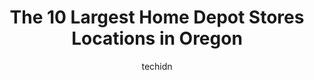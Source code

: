 ---
layout: ampstory
image: https://i0.wp.com/paketmu.com/wp-content/uploads/2023/06/the-home-depot-0-in-oregon-1686369174.jpeg?resize=640,853
author: techidn
featured: false
description: Explore the diverse Home Depot Store scene in Oregon, home to an incredible selection of 10 establishments catering to every taste. Whether youre in search of iconic favorites or undiscover
title: The 10 Largest Home Depot Stores Locations in Oregon
cover:
   title: The 10 Largest Home Depot Stores Locations in Oregon
   subtitle: RICKPATE
   background: https://paketmu.com/wp-content/uploads/2023/06/the-home-depot-0-in-oregon-1686369174.jpeg

pages: 
 - layout: thirds
   top: <h1>#1 The Home Depot</h1>
   bottom: "<p>Went in looking for a few random items. Much to my surprise I had some great customer service. My last trip there sent me elsewhere. I reluctantly returned today & am rea</p>"
   background: https://paketmu.com/wp-content/uploads/2023/06/the-home-depot-1-in-oregon-1686369175.jpeg
   backgroundblur: true
 - layout: thirds
   top: <h1>#2 The Home Depot</h1>
   bottom: "<p>Big store with lots of inventory, helpful staff. Many, MANY needs can be fulfilled under one roof with their lumber, building materials, hardware, plumbing 🪠, electric</p>"
   background: https://paketmu.com/wp-content/uploads/2023/06/the-home-depot-2-in-oregon-1686369176.jpeg
   cta:
      link: https://paketmu.com/the-10-largest-home-depot-stores-locations-in-oregon/
      text: The 10 Largest Home Depot Stores Locations in Oregon
 - layout: thirds
   top: <h1>#3 The Home Depot</h1>
   bottom: "<p>One star generous. 3 refrigerators.  Not one fit.  I went in 3 times in person with measurements and photos.  Still trying to get my money refunded.  Again after three ca</p>"
   background: https://paketmu.com/wp-content/uploads/2023/06/the-home-depot-3-in-oregon-1686369176.jpeg
   cta:
      link: https://paketmu.com/the-10-largest-home-depot-stores-locations-in-oregon/
      text: The 10 Largest Home Depot Stores Locations in Oregon
 - layout: thirds
   top: <h1>#4 The Home Depot</h1>
   bottom: "<p>1950 SE Minter Bridge Rd, Hillsboro, OR 97123, United States</p>"
   background: https://images.unsplash.com/photo-1608411404720-c8f0417bcdba?ixlib=rb-4.0.3&ixid=MnwxMjA3fDB8MHxwaG90by1wYWdlfHx8fGVufDB8fHx8&auto=format&fit=crop&w=640&h=853&q=80
   cta:
      link: https://paketmu.com/the-10-largest-home-depot-stores-locations-in-oregon/
      text: The 10 Largest Home Depot Stores Locations in Oregon
 - layout: thirds
   top: <h1>#5 The Home Depot</h1>
   bottom: "<p>3795 Hagers Grove Rd SE, Salem, OR 97317, United States</p>"
   background: https://images.unsplash.com/photo-1553949345-eb786bb3f7ba?ixlib=rb-4.0.3&ixid=MnwxMjA3fDB8MHxwaG90by1wYWdlfHx8fGVufDB8fHx8&auto=format&fit=crop&w=640&h=853&q=80
   cta:
      link: https://paketmu.com/the-10-largest-home-depot-stores-locations-in-oregon/
      text: The 10 Largest Home Depot Stores Locations in Oregon
 - layout: thirds
   top: <h1>#6 The Home Depot</h1>
   bottom: "<p>13700 NW Science Park Dr, Portland, OR 97229, United States</p>"
   background: https://images.unsplash.com/photo-1533998839656-76f5e4b2bccb?ixlib=rb-4.0.3&ixid=MnwxMjA3fDB8MHxwaG90by1wYWdlfHx8fGVufDB8fHx8&auto=format&fit=crop&w=640&h=853&q=80
   cta:
      link: https://paketmu.com/the-10-largest-home-depot-stores-locations-in-oregon/
      text: The 10 Largest Home Depot Stores Locations in Oregon
 - layout: thirds
   top: <h1>#7 The Home Depot</h1>
   bottom: "<p>4401 SW 110th Ave, Beaverton, OR 97005, United States</p>"
   background: https://images.unsplash.com/photo-1567360425618-1594206637d2?ixlib=rb-4.0.3&ixid=MnwxMjA3fDB8MHxwaG90by1wYWdlfHx8fGVufDB8fHx8&auto=format&fit=crop&w=640&h=853&q=80
   cta:
      link: https://paketmu.com/the-10-largest-home-depot-stores-locations-in-oregon/
      text: The 10 Largest Home Depot Stores Locations in Oregon
 - layout: thirds
   middle: Continue reading...
   background: https://images.unsplash.com/photo-1533735380053-eb8d0759b24a?ixlib=rb-4.0.3&ixid=MnwxMjA3fDB8MHxwaG90by1wYWdlfHx8fGVufDB8fHx8&auto=format&fit=crop&w=640&h=853&q=80
   cta:
      link: https://paketmu.com/the-10-largest-home-depot-stores-locations-in-oregon/
      text: The 10 Largest Home Depot Stores Locations in Oregon
      
---